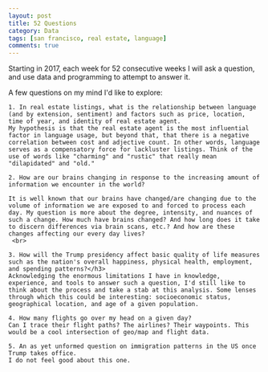 ```yaml
---
layout: post
title: 52 Questions
category: Data
tags: [san francisco, real estate, language]
comments: true
---
```



Starting in 2017, each week for 52 consecutive weeks I will ask a question, and use data and programming to attempt to answer it.

A few questions on my mind I'd like to explore:

	1. In real estate listings, what is the relationship between language (and by extension, sentiment) and factors such as price, location, time of year, and identity of real estate agent.
  	My hypothesis is that the real estate agent is the most influential factor in language usage, but beyond that, that there is a negative correlation between cost and adjective count. In other words, language serves as a compensatory force for lackluster listings. Think of the use of words like "charming" and "rustic" that really mean "dilapidated" and "old."

 	2. How are our brains changing in response to the increasing amount of information we encounter in the world?

  	It is well known that our brains have changed/are changing due to the volume of information we are exposed to and forced to process each day. My question is more about the degree, intensity, and nuances of such a change. How much have brains changed? And how long does it take to discern differences via brain scans, etc.? And how are these changes affecting our every day lives?
  	 <br>

  	3. How will the Trump presidency affect basic quality of life measures such as the nation's overall happiness, physical health, employment, and spending patterns?</h3>
  	Acknowledging the enormous limitations I have in knowledge, experience, and tools to answer such a question, I'd still like to think about the process and take a stab at this analysis. Some lenses through which this could be interesting: socioeconomic status, geographical location, and age of a given population.

  	4. How many flights go over my head on a given day?
  	Can I trace their flight paths? The airlines? Their waypoints. This would be a cool intersection of geo/map and flight data.

  	5. An as yet unformed question on immigration patterns in the US once Trump takes office.
  	I do not feel good about this one.
